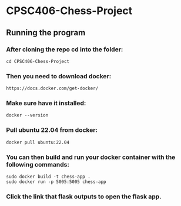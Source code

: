 # CPSC406-Chess-Project <br/>
## Running the program
### After cloning the repo cd into the folder:
    cd CPSC406-Chess-Project
### Then you need to download docker:
    https://docs.docker.com/get-docker/
### Make sure have it installed:
    docker --version
### Pull ubuntu 22.04 from docker:
    docker pull ubuntu:22.04
### You can then build and run your docker container with the following commands:
    sudo docker build -t chess-app .
    sudo docker run -p 5005:5005 chess-app
### Click the link that flask outputs to open the flask app.